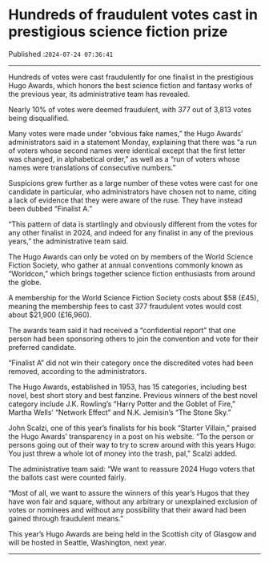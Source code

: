 # Hundreds of fraudulent votes cast in prestigious science fiction prize

Published :`2024-07-24 07:36:41`

---

Hundreds of votes were cast fraudulently for one finalist in the prestigious Hugo Awards, which honors the best science fiction and fantasy works of the previous year, its administrative team has revealed.

Nearly 10% of votes were deemed fraudulent, with 377 out of 3,813 votes being disqualified.

Many votes were made under “obvious fake names,” the Hugo Awards’ administrators said in a statement Monday, explaining that there was “a run of voters whose second names were identical except that the first letter was changed, in alphabetical order,” as well as a “run of voters whose names were translations of consecutive numbers.”

Suspicions grew further as a large number of these votes were cast for one candidate in particular, who administrators have chosen not to name, citing a lack of evidence that they were aware of the ruse. They have instead been dubbed “Finalist A.”

“This pattern of data is startlingly and obviously different from the votes for any other finalist in 2024, and indeed for any finalist in any of the previous years,” the administrative team said.

The Hugo Awards can only be voted on by members of the World Science Fiction Society, who gather at annual conventions commonly known as “Worldcon,” which brings together science fiction enthusiasts from around the globe.

A membership for the World Science Fiction Society costs about $58 (£45), meaning the membership fees to cast 377 fraudulent votes would cost about $21,900 (£16,960).

The awards team said it had received a “confidential report” that one person had been sponsoring others to join the convention and vote for their preferred candidate.

“Finalist A” did not win their category once the discredited votes had been removed, according to the administrators.

The Hugo Awards, established in 1953, has 15 categories, including best novel, best short story and best fanzine. Previous winners of the best novel category include J.K. Rowling’s “Harry Potter and the Goblet of Fire,” Martha Wells’ “Network Effect” and N.K. Jemisin’s “The Stone Sky.”

John Scalzi, one of this year’s finalists for his book “Starter Villain,” praised the Hugo Awards’ transparency in a post on his website. “To the person or persons going out of their way to try to screw around with this years Hugo: You just threw a whole lot of money into the trash, pal,” Scalzi added.

The administrative team said: “We want to reassure 2024 Hugo voters that the ballots cast were counted fairly.

“Most of all, we want to assure the winners of this year’s Hugos that they have won fair and square, without any arbitrary or unexplained exclusion of votes or nominees and without any possibility that their award had been gained through fraudulent means.”

This year’s Hugo Awards are being held in the Scottish city of Glasgow and will be hosted in Seattle, Washington, next year.

---

